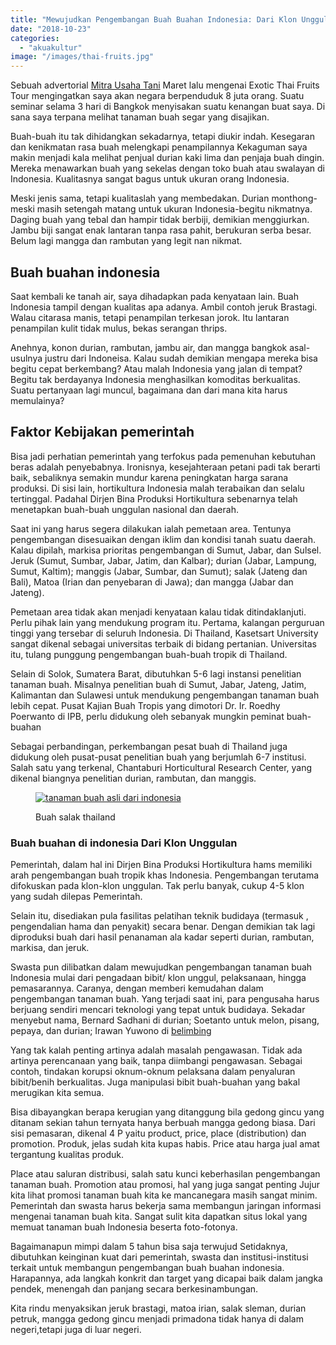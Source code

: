 ```yaml
---
title: "Mewujudkan Pengembangan Buah Buahan Indonesia: Dari Klon Unggulan hingga Promosi Internasional"
date: "2018-10-23"
categories: 
  - "akuakultur"
image: "/images/thai-fruits.jpg"
---
```


Sebuah advertorial [Mitra Usaha Tani](http://localhost/mitra) Maret lalu mengenai Exotic Thai Fruits Tour mengingatkan saya akan negara berpenduduk 8 juta orang. Suatu seminar selama 3 hari di Bangkok menyisakan suatu kenangan buat saya. Di sana saya terpana melihat tanaman buah segar yang disajikan.

Buah-buah itu tak dihidangkan sekadarnya, tetapi diukir indah. Kesegaran dan kenikmatan rasa buah melengkapi penampilannya Kekaguman saya makin menjadi kala melihat penjual durian kaki lima dan penjaja buah dingin. Mereka menawarkan buah yang sekelas dengan toko buah atau swalayan di Indonesia. Kualitasnya sangat bagus untuk ukuran orang Indonesia.

Meski jenis sama, tetapi kualitaslah yang membedakan. Durian monthong- meski masih setengah matang untuk ukuran Indonesia-begitu nikmatnya. Daging buah yang tebal dan hampir tidak berbiji, demikian menggiurkan. Jambu biji sangat enak lantaran tanpa rasa pahit, berukuran serba besar. Belum lagi mangga dan rambutan yang legit nan nikmat.

## Buah buahan indonesia

Saat kembali ke tanah air, saya dihadapkan pada kenyataan lain. Buah Indonesia tampil dengan kualitas apa adanya. Ambil contoh jeruk Brastagi. Walau citarasa manis, tetapi penampilan terkesan jorok. Itu lantaran penampilan kulit tidak mulus, bekas serangan thrips.

Anehnya, konon durian, rambutan, jambu air, dan mangga bangkok asal-usulnya justru dari Indoneisa. Kalau sudah demikian mengapa mereka bisa begitu cepat berkembang? Atau malah Indonesia yang jalan di tempat? Begitu tak berdayanya Indonesia menghasilkan komoditas berkualitas. Suatu pertanyaan lagi muncul, bagaimana dan dari mana kita harus memulainya?

## Faktor Kebijakan pemerintah

Bisa jadi perhatian pemerintah yang terfokus pada pemenuhan kebutuhan beras adalah penyebabnya. Ironisnya, kesejahteraan petani padi tak berarti baik, sebaliknya semakin mundur karena peningkatan harga sarana produksi. Di sisi lain, hortikultura Indonesia malah terabaikan dan selalu tertinggal. Padahal Dirjen Bina Produksi Hortikultura sebenarnya telah menetapkan buah-buah unggulan nasional dan daerah.

Saat ini yang harus segera dilakukan ialah pemetaan area. Tentunya pengembangan disesuaikan dengan iklim dan kondisi tanah suatu daerah. Kalau dipilah, markisa prioritas pengembangan di Sumut, Jabar, dan Sulsel. Jeruk (Sumut, Sumbar, Jabar, Jatim, dan Kalbar); durian (Jabar, Lampung, Sumut, Kaltim); manggis (Jabar, Sumbar, dan Sumut); salak (Jateng dan Bali), Matoa (Irian dan penyebaran di Jawa); dan mangga (Jabar dan Jateng).

Pemetaan area tidak akan menjadi kenyataan kalau tidak ditindaklanjuti. Perlu pihak lain yang mendukung program itu. Pertama, kalangan perguruan tinggi yang tersebar di seluruh Indonesia. Di Thailand, Kasetsart University sangat dikenal sebagai universitas terbaik di bidang pertanian. Universitas itu, tulang punggung pengembangan buah-buah tropik di Thailand.

Selain di Solok, Sumatera Barat, dibutuhkan 5-6 lagi instansi penelitian tanaman buah. Misalnya penelitian buah di Sumut, Jabar, Jateng, Jatim, Kalimantan dan Sulawesi untuk mendukung pengembangan tanaman buah lebih cepat. Pusat Kajian Buah Tropis yang dimotori Dr. Ir. Roedhy Poerwanto di IPB, perlu didukung oleh sebanyak mungkin peminat buah-buahan

Sebagai perbandingan, perkembangan pesat buah di Thailand juga didukung oleh pusat-pusat penelitian buah yang berjumlah 6-7 institusi. Salah satu yang terkenal, Chantaburi Horticultural Research Center, yang dikenal biangnya penelitian durian, rambutan, dan manggis.

<figure>

[![tanaman buah asli dari indonesia](/images/thai-fruit-23.jpg "buah")](http://1.bp.blogspot.com/-xjzJ2o3f4ZA/X5KB90dVYcI/AAAAAAAABuc/ECCSq6Gi3K07eohWZU9BxT99ELCd9h3XACLcBGAsYHQ/s768/thai-fruit-23.jpg)

<figcaption>

Buah salak thailand

</figcaption>

</figure>

### Buah buahan di indonesia Dari Klon Unggulan

Pemerintah, dalam hal ini Dirjen Bina Produksi Hortikultura hams memiliki arah pengembangan buah tropik khas Indonesia. Pengembangan terutama difokuskan pada klon-klon unggulan. Tak perlu banyak, cukup 4-5 klon yang sudah dilepas Pemerintah.

Selain itu, disediakan pula fasilitas pelatihan teknik budidaya (termasuk , pengendalian hama dan penyakit) secara benar. Dengan demikian tak lagi diproduksi buah dari hasil penanaman ala kadar seperti durian, rambutan, markisa, dan jeruk.

Swasta pun dilibatkan dalam mewujudkan pengembangan tanaman buah Indonesia mulai dari pengadaan bibit/ klon unggul, pelaksanaan, hingga pemasarannya. Caranya, dengan memberi kemudahan dalam pengembangan tanaman buah. Yang terjadi saat ini, para pengusaha harus berjuang sendiri mencari teknologi yang tepat untuk budidaya. Sekadar menyebut nama, Bernard Sadhani di durian; Soetanto untuk melon, pisang, pepaya, dan durian; Irawan Yuwono di [belimbing](http://localhost/mitra/topik/belimbing "belimbing")

Yang tak kalah penting artinya adalah masalah pengawasan. Tidak ada artinya perencanaan yang baik, tanpa diimbangi pengawasan. Sebagai contoh, tindakan korupsi oknum-oknum pelaksana dalam penyaluran bibit/benih berkualitas. Juga manipulasi bibit buah-buahan yang bakal merugikan kita semua.

Bisa dibayangkan berapa kerugian yang ditanggung bila gedong gincu yang ditanam sekian tahun ternyata hanya berbuah mangga gedong biasa. Dari sisi pemasaran, dikenal 4 P yaitu product, price, place (distribution) dan promotion. Produk, jelas sudah kita kupas habis. Price atau harga jual amat tergantung kualitas produk.

Place atau saluran distribusi, salah satu kunci keberhasilan pengembangan tanaman buah. Promotion atau promosi, hal yang juga sangat penting Jujur kita lihat promosi tanaman buah kita ke mancanegara masih sangat minim. Pemerintah dan swasta harus bekerja sama membangun jaringan informasi mengenai tanaman buah kita. Sangat sulit kita dapatkan situs lokal yang memuat tanaman buah Indonesia beserta foto-fotonya.

Bagaimanapun mimpi dalam 5 tahun bisa saja terwujud Setidaknya, dibutuhkan keinginan kuat dari pemerintah, swasta dan institusi-institusi terkait untuk membangun pengembangan buah buahan indonesia. Harapannya, ada langkah konkrit dan target yang dicapai baik dalam jangka pendek, menengah dan panjang secara berkesinambungan.

Kita rindu menyaksikan jeruk brastagi, matoa irian, salak sleman, durian petruk, mangga gedong gincu menjadi primadona tidak hanya di dalam negeri,tetapi juga di luar negeri.
